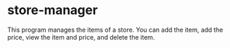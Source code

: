 # store-manager
This program manages the items of a store. You can add the item, add the price, view the item and price, and delete the item.
